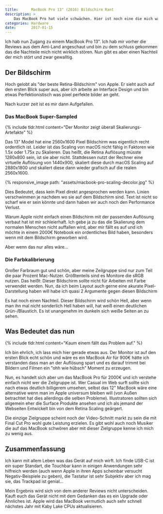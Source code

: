 ```yaml
---
title:      MacBook Pro 13" (2016) Bildschirm Rant
description: >
    Das MacBook Pro hat viele schwächen. Hier ist noch eine die mich wahnsinnig macht und scheinbar niemandem auffällt.
categories: Hardware
date:       2017-01-15
---
```


Ich hab nun Zugang zu einem MacBook Pro 13". Ich hab mir vorher die Reviews aus dem Ami-Land angeschaut und bin zu dem schluss gekommen das die Nachteile mich nicht wirklich stören. Nun gibt es aber einen Nachteil der mich stört und zwar gewalltig.

## Der Bildschirm

Hoch gelobt als "der beste Retina-Bildschirm" von Apple. Er sieht auch auf den ersten Blick super aus, aber ich arbeite an Interface Design und bin etwas Perfektionistisch was pixel perfekte bilder an geht.

Nach kurzer zeit ist es mir dann Aufgefallen.

### Das MacBook Super-Sampled

{% include tldr.html content="Der Monitor zeigt überall Skalierungs-Artefakte" %}

Das 13" Model hat eine 2560x1600 Pixel Bildschirm was eigentlich recht ordentlich ist. Leider ist das Scaling von macOS nicht fähig in Faktoren wie 1.5x oder 1.75x zu Skalieren. Das heißt, die Retina Auflösung müsste 1280x800 sein, ist sie aber nicht. Stattdessen nutzt der Rechner eine virtuelle Auflösung von 1440x900, skaliert diese durch macOS Scaling auf 2880x1800 und skaliert diese dann wieder grafisch auf die realen 2560x1600.

{% responsive_image path: "assets/macbook-pro-scaling-decolor.jpg" %}

Dies Bedeutet, dass kein Pixel direkt angesprochen werden kann. Linien verschwimmen je nachdem wo sie auf dem Bildschirm sind. Text ist nicht so scharf wie er sein könnte und dann haben wir auch noch den Performance Verlust.

Warum Apple nicht einfach einen Bildschirm mit der passenden Auflösung verbaut hat ist mir schleierhaft. Ich gebe ja zu das die Skalierung dem normalen Menschen nicht auffallen wird, aber mir fällt es auf und ich möchte in einem 2000€ Notebook ein ordentliches Bild haben, besonders wenn mit dem Bildschirm geworben wird.

Aber wenn das nur alles wäre...

### Die Farbkalibrierung

Großer Farbraum gut und schön, aber meine Zeilgruppe sind nur zum Teil die paar Prozent Mac-Nutzer. Größtenteils sind es Monitore die sRGB nutzen. Das heißt: Dieser Bildschirm sollte nicht für Arbeiten mit Farbe verwendet werden. Nun, da ich beim Layout auch gerne eine akurate Pixel-Darstellung haben will habe ich quasi 2 Argumente gegen diesen Bildschirm

Es hat noch einen Nachteil. Dieser Bildschirm wird schön Hell, aber wenn man ihn mal nicht sonderlich Hell haben will, hat weiß einen deutlichen Grün-/Blaustich. Es ist unangenehm im dunkeln sich weiße Seiten an zu sehen. 

## Was Bedeutet das nun

{% include tldr.html content="Kaum einem fällt das Problem auf." %}

Ich bin ehrlich, ich lass mich hier gerade etwas aus. Der Monitor ist auf den ersten Blick echt schön und wäre es ein MacBook Air für 900€ hätte ich verstanden dass man an der Auflösung spart und es darauf trimmt bei Bildern und Filmen ein "ohh wie hübsch" Moment zu erzeugen.

Nun, es handelt sich aber um das MacBook Pro für 2000€ und ich verstehe einfach nicht wer die Zeilgruppe ist. Wer Casual im Web surft sollte sich nach etwas deutlich billigerem umsehen, selbst das 12" MacBook wäre eine alternative wenn man im Apple universum bleiben will (von Außen betrachtet hat dies allerdings die selben Probleme). Illustratoren sollten sich allgemein eher die Surface Produkte ansehen und ich als jemand der Webseiten Entwickelt bin von dem Retina Scaling geärgert.

Die einzige Zielgruppe scheint noch der Video-Schnitt markt zu sein die mit Final Cut Pro wohl gute Leistung erzielen. Es gibt wohl auch noch Musiker die auf das MacBook schwören aber mit dieser Zielgruppe kenne ich mich zu wenig aus.

## Zusammenfassung

Ich kann mit allem Leben was das Gerät auf mich wirft. Ich finde USB-C ist ein super Standart, die Touchbar kann in einigen Anwendungen sehr hilfreich werden (auch wenn Apple in ihren Apps scheinbar versucht Negativ-Beispiele zu geben), die Tastatur ist sehr Subjektiv aber ich mag sie, das Trackpad ist genial...

Mein Ergebnis wird sich von dem anderer Reviews nicht unterscheiden. Kauft euch das Gerät nicht mit dem Gedanken das es ein Upgrade oder Ähnliches ist. Apple wird das MacBook vermutlich auch sehr schnell nächstes Jahr mit Kaby Lake CPUs aktualisieren. 